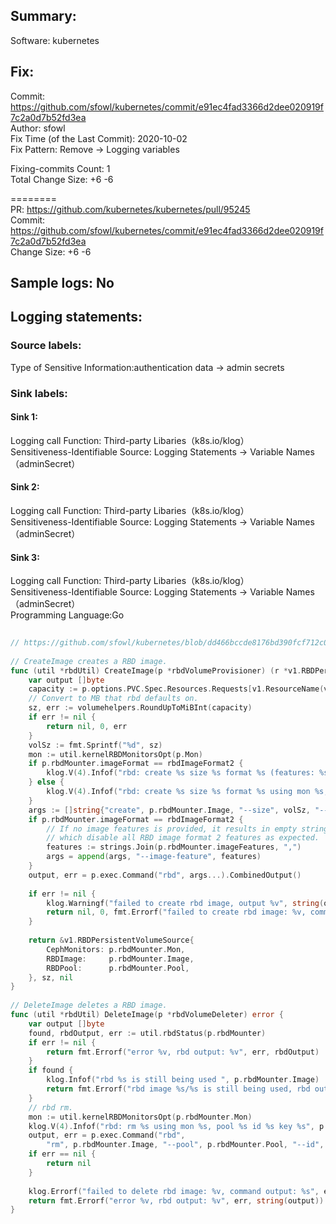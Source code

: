 ## Summary:  
Software: kubernetes  
## Fix:  
Commit: https://github.com/sfowl/kubernetes/commit/e91ec4fad3366d2dee020919f7c2a0d7b52fd3ea  
Author: sfowl  
Fix Time (of the Last Commit): 2020-10-02  
Fix Pattern: Remove -> Logging variables  
  
Fixing-commits Count: 1  
Total Change Size: +6 -6  
  
========  
PR: https://github.com/kubernetes/kubernetes/pull/95245  
Commit: https://github.com/sfowl/kubernetes/commit/e91ec4fad3366d2dee020919f7c2a0d7b52fd3ea  
Change Size: +6 -6  
## Sample logs: No  
## Logging statements:  
### Source labels:  
Type of Sensitive Information:authentication data -> admin secrets  
### Sink labels:  
#### Sink 1:  
Logging call Function:  Third-party Libaries（k8s.io/klog）  
Sensitiveness-Identifiable Source:  Logging Statements -> Variable Names（adminSecret）  
#### Sink 2:  
Logging call Function:  Third-party Libaries（k8s.io/klog）  
Sensitiveness-Identifiable Source:  Logging Statements -> Variable Names（adminSecret）  
#### Sink 3:  
Logging call Function:  Third-party Libaries（k8s.io/klog）  
Sensitiveness-Identifiable Source:  Logging Statements -> Variable Names（adminSecret）  
Programming Language:Go  
```Go  
  
// https://github.com/sfowl/kubernetes/blob/dd466bccde8176bd390fcf712c0752ae94444742/pkg/volume/rbd/rbd_util.go#L585-L644  
  
// CreateImage creates a RBD image.  
func (util *rbdUtil) CreateImage(p *rbdVolumeProvisioner) (r *v1.RBDPersistentVolumeSource, size int, err error) {  
	var output []byte  
	capacity := p.options.PVC.Spec.Resources.Requests[v1.ResourceName(v1.ResourceStorage)]  
	// Convert to MB that rbd defaults on.  
	sz, err := volumehelpers.RoundUpToMiBInt(capacity)  
	if err != nil {  
		return nil, 0, err  
	}  
	volSz := fmt.Sprintf("%d", sz)  
	mon := util.kernelRBDMonitorsOpt(p.Mon)  
	if p.rbdMounter.imageFormat == rbdImageFormat2 {  
		klog.V(4).Infof("rbd: create %s size %s format %s (features: %s) using mon %s, pool %s id %s key %s", p.rbdMounter.Image, volSz, p.rbdMounter.imageFormat, p.rbdMounter.imageFeatures, mon, p.rbdMounter.Pool, p.rbdMounter.adminID, p.rbdMounter.adminSecret) // HERE IS THE SINK 1  
	} else {  
		klog.V(4).Infof("rbd: create %s size %s format %s using mon %s, pool %s id %s key %s", p.rbdMounter.Image, volSz, p.rbdMounter.imageFormat, mon, p.rbdMounter.Pool, p.rbdMounter.adminID, p.rbdMounter.adminSecret) // HERE IS THE SINK 2  
	}  
	args := []string{"create", p.rbdMounter.Image, "--size", volSz, "--pool", p.rbdMounter.Pool, "--id", p.rbdMounter.adminID, "-m", mon, "--key=" + p.rbdMounter.adminSecret, "--image-format", p.rbdMounter.imageFormat}  
	if p.rbdMounter.imageFormat == rbdImageFormat2 {  
		// If no image features is provided, it results in empty string  
		// which disable all RBD image format 2 features as expected.  
		features := strings.Join(p.rbdMounter.imageFeatures, ",")  
		args = append(args, "--image-feature", features)  
	}  
	output, err = p.exec.Command("rbd", args...).CombinedOutput()  
  
	if err != nil {  
		klog.Warningf("failed to create rbd image, output %v", string(output))  
		return nil, 0, fmt.Errorf("failed to create rbd image: %v, command output: %s", err, string(output))  
	}  
  
	return &v1.RBDPersistentVolumeSource{  
		CephMonitors: p.rbdMounter.Mon,  
		RBDImage:     p.rbdMounter.Image,  
		RBDPool:      p.rbdMounter.Pool,  
	}, sz, nil  
}  
  
// DeleteImage deletes a RBD image.  
func (util *rbdUtil) DeleteImage(p *rbdVolumeDeleter) error {  
	var output []byte  
	found, rbdOutput, err := util.rbdStatus(p.rbdMounter)  
	if err != nil {  
		return fmt.Errorf("error %v, rbd output: %v", err, rbdOutput)  
	}  
	if found {  
		klog.Infof("rbd %s is still being used ", p.rbdMounter.Image)  
		return fmt.Errorf("rbd image %s/%s is still being used, rbd output: %v", p.rbdMounter.Pool, p.rbdMounter.Image, rbdOutput)  
	}  
	// rbd rm.  
	mon := util.kernelRBDMonitorsOpt(p.rbdMounter.Mon)  
	klog.V(4).Infof("rbd: rm %s using mon %s, pool %s id %s key %s", p.rbdMounter.Image, mon, p.rbdMounter.Pool, p.rbdMounter.adminID, p.rbdMounter.adminSecret) // HERE IS THE SINK 3  
	output, err = p.exec.Command("rbd",  
		"rm", p.rbdMounter.Image, "--pool", p.rbdMounter.Pool, "--id", p.rbdMounter.adminID, "-m", mon, "--key="+p.rbdMounter.adminSecret).CombinedOutput()  
	if err == nil {  
		return nil  
	}  
  
	klog.Errorf("failed to delete rbd image: %v, command output: %s", err, string(output))  
	return fmt.Errorf("error %v, rbd output: %v", err, string(output))  
}  
  
```  
